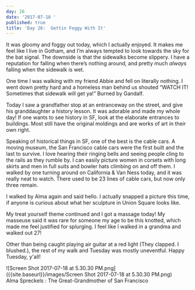 ```yaml
---
day: 26
date: '2017-07-18 '
published: true
title: 'Day 26:  Gettin Foggy With It'
---
```

It was gloomy and foggy out today, which I actually enjoyed. It makes me feel like I live in Gotham, and I’m always tempted to look towards the sky for the bat signal. The downside is that the sidewalks become slippery. I have a reputation for falling when there’s nothing around, and pretty much _always_ falling when the sidewalk is wet. 

One time I was walking with my friend Abbie and fell on literally nothing. I went down pretty hard and a homeless man behind us shouted “WATCH IT! Sometimes that sidewalk will get ya!” Burned by Gandalf.

Today I saw a grandfather stop at an entranceway on the street, and give his granddaughter a history lesson. It was adorable and made my whole day! If one wants to see history in SF, look at the elaborate entrances to buildings. Most still have the original moldings and are works of art in their own right.

Speaking of historical things in SF, one of the best is the cable cars. A moving museum, the San Francisco cable cars were the first built and the last to survive. I love hearing their ringing bells and seeing people cling to the rails as they rumble by. I can easily picture women in corsets with long skirts and men in full suits and bowler hats climbing on and off them. I walked by one turning around on California & Van Ness today, and it was really neat to watch. There used to be 23 lines of cable cars, but now only three remain.

I walked by Alma again and said hello. I actually snapped a picture this time, if anyone is curious about what her sculpture in Union Square looks like.

My treat yourself theme continued and I got a massage today! My masseuse said it was rare for someone my age to be this knotted, which made me feel justified for splurging. I feel like I walked in a grandma and walked out 27! 

Other than being caught playing air guitar at a red light (They clapped. I blushed.), the rest of my walk and Tuesday was mostly uneventful. Happy Tuesday, y'all!

![Screen Shot 2017-07-18 at 5.30.30 PM.png]({{site.baseurl}}/images/Screen Shot 2017-07-18 at 5.30.30 PM.png)   
Alma Spreckels : The Great-Grandmother of San Francisco
